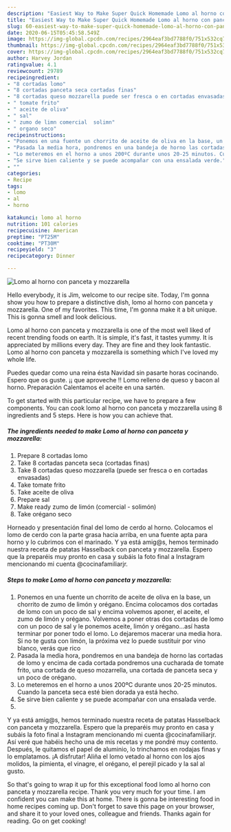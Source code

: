 ```yaml
---
description: "Easiest Way to Make Super Quick Homemade Lomo al horno con panceta y mozzarella"
title: "Easiest Way to Make Super Quick Homemade Lomo al horno con panceta y mozzarella"
slug: 60-easiest-way-to-make-super-quick-homemade-lomo-al-horno-con-panceta-y-mozzarella
date: 2020-06-15T05:45:58.549Z
image: https://img-global.cpcdn.com/recipes/2964eaf3bd7788f0/751x532cq70/lomo-al-horno-con-panceta-y-mozzarella-foto-principal.jpg
thumbnail: https://img-global.cpcdn.com/recipes/2964eaf3bd7788f0/751x532cq70/lomo-al-horno-con-panceta-y-mozzarella-foto-principal.jpg
cover: https://img-global.cpcdn.com/recipes/2964eaf3bd7788f0/751x532cq70/lomo-al-horno-con-panceta-y-mozzarella-foto-principal.jpg
author: Harvey Jordan
ratingvalue: 4.1
reviewcount: 29789
recipeingredient:
- "8 cortadas lomo"
- "8 cortadas panceta seca cortadas finas"
- "8 cortadas queso mozzarella puede ser fresca o en cortadas envasadas"
- " tomate frito"
- " aceite de oliva"
- " sal"
- " zumo de limn comercial  solimn"
- " organo seco"
recipeinstructions:
- "Ponemos en una fuente un chorrito de aceite de oliva en la base, un chorrito de zumo de limón y orégano. Encima colocamos dos cortadas de lomo con un poco de sal y encima volvemos aponer, el aceite, el zumo de limón y orégano. Volvemos a poner otras dos cortadas de lomo con un poco de sal y le ponemos aceite, limón y orégano...así hasta terminar por poner todo el lomo. Lo dejaremos macerar una media hora. Si no te gusta con limón, la próxima vez lo puede sustituir por vino blanco, verás que rico"
- "Pasada la media hora, pondremos en una bandeja de horno las cortadas de lomo y encima de cada cortada pondremos una cucharada de tomate frito, una cortada de queso mozarrella, una cortada de panceta seca y un poco de orégano."
- "Lo meteremos en el horno a unos 200ºC durante unos 20-25 minutos. Cuando la panceta seca esté bien dorada ya está hecho."
- "Se sirve bien caliente y se puede acompañar con una ensalada verde."
- ""
categories:
- Recipe
tags:
- lomo
- al
- horno

katakunci: lomo al horno 
nutrition: 101 calories
recipecuisine: American
preptime: "PT25M"
cooktime: "PT30M"
recipeyield: "3"
recipecategory: Dinner

---
```



![Lomo al horno con panceta y mozzarella](https://img-global.cpcdn.com/recipes/2964eaf3bd7788f0/751x532cq70/lomo-al-horno-con-panceta-y-mozzarella-foto-principal.jpg)

Hello everybody, it is Jim, welcome to our recipe site. Today, I'm gonna show you how to prepare a distinctive dish, lomo al horno con panceta y mozzarella. One of my favorites. This time, I'm gonna make it a bit unique. This is gonna smell and look delicious.

Lomo al horno con panceta y mozzarella is one of the most well liked of recent trending foods on earth. It is simple, it's fast, it tastes yummy. It is appreciated by millions every day. They are fine and they look fantastic. Lomo al horno con panceta y mozzarella is something which I've loved my whole life.

Puedes quedar como una reina ésta Navidad sin pasarte horas cocinando. Espero que os guste. ¡¡ que aproveche !! Lomo relleno de queso y bacon al horno. Preparación Calentamos el aceite en una sartén.


To get started with this particular recipe, we have to prepare a few components. You can cook lomo al horno con panceta y mozzarella using 8 ingredients and 5 steps. Here is how you can achieve that.

<!--inarticleads1-->

##### The ingredients needed to make Lomo al horno con panceta y mozzarella:

1. Prepare 8 cortadas lomo
1. Take 8 cortadas panceta seca (cortadas finas)
1. Take 8 cortadas queso mozzarella (puede ser fresca o en cortadas envasadas)
1. Take  tomate frito
1. Take  aceite de oliva
1. Prepare  sal
1. Make ready  zumo de limón (comercial - solimón)
1. Take  orégano seco


Horneado y presentación final del lomo de cerdo al horno. Colocamos el lomo de cerdo con la parte grasa hacia arriba, en una fuente apta para horno y lo cubrimos con el marinado. Y ya está amig@s, hemos terminado nuestra receta de patatas Hasselback con panceta y mozzarella. Espero que la preparéis muy pronto en casa y subáis la foto final a Instagram mencionando mi cuenta @cocinafamiliarjr. 

<!--inarticleads2-->

##### Steps to make Lomo al horno con panceta y mozzarella:

1. Ponemos en una fuente un chorrito de aceite de oliva en la base, un chorrito de zumo de limón y orégano. Encima colocamos dos cortadas de lomo con un poco de sal y encima volvemos aponer, el aceite, el zumo de limón y orégano. Volvemos a poner otras dos cortadas de lomo con un poco de sal y le ponemos aceite, limón y orégano...así hasta terminar por poner todo el lomo. Lo dejaremos macerar una media hora. Si no te gusta con limón, la próxima vez lo puede sustituir por vino blanco, verás que rico
1. Pasada la media hora, pondremos en una bandeja de horno las cortadas de lomo y encima de cada cortada pondremos una cucharada de tomate frito, una cortada de queso mozarrella, una cortada de panceta seca y un poco de orégano.
1. Lo meteremos en el horno a unos 200ºC durante unos 20-25 minutos. Cuando la panceta seca esté bien dorada ya está hecho.
1. Se sirve bien caliente y se puede acompañar con una ensalada verde.
1. 


Y ya está amig@s, hemos terminado nuestra receta de patatas Hasselback con panceta y mozzarella. Espero que la preparéis muy pronto en casa y subáis la foto final a Instagram mencionando mi cuenta @cocinafamiliarjr. Así veré que habéis hecho una de mis recetas y me pondré muy contento. Después, le quitamos el papel de aluminio, lo trinchamos en rodajas finas y lo emplatamos. ¡A disfrutar! Aliña el lomo vetado al horno con los ajos molidos, la pimienta, el vinagre, el orégano, el perejil picado y la sal al gusto. 

So that's going to wrap it up for this exceptional food lomo al horno con panceta y mozzarella recipe. Thank you very much for your time. I am confident you can make this at home. There is gonna be interesting food in home recipes coming up. Don't forget to save this page on your browser, and share it to your loved ones, colleague and friends. Thanks again for reading. Go on get cooking!
